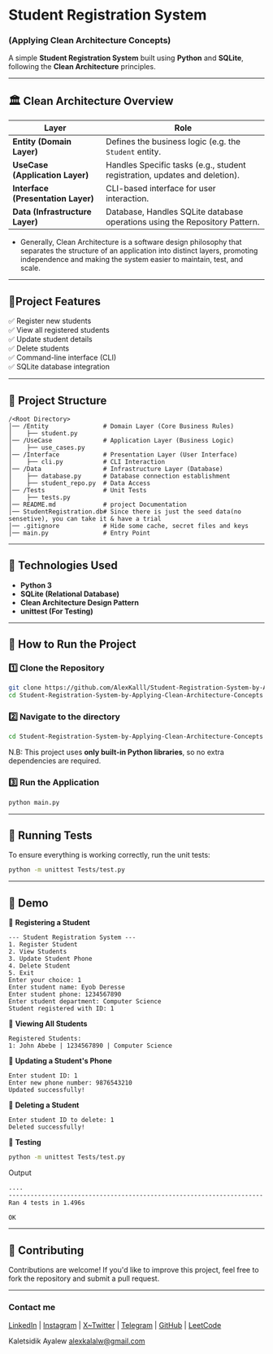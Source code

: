 # Student Registration System 
### (Applying Clean Architecture Concepts)

A simple **Student Registration System** built using **Python** and **SQLite**, following the **Clean Architecture** principles.

---
## 🏛️ Clean Architecture Overview
| **Layer**                  | **Role** |
|----------------------------|---------|
| **Entity (Domain Layer)**   | Defines the business logic (e.g. the `Student` entity. |
| **UseCase (Application Layer)** | Handles Specific tasks (e.g., student registration, updates and deletion). |
| **Interface (Presentation Layer)** | CLI-based interface for user interaction. |
| **Data (Infrastructure Layer)** |Database, Handles SQLite database operations using the Repository Pattern. |

- Generally, Clean Architecture is a software design philosophy that separates the structure of an application into distinct layers, promoting independence and making the system easier to maintain, test, and scale.
---

## 🚀Project Features
✅ Register new students  
✅ View all registered students  
✅ Update student details  
✅ Delete students  
✅ Command-line interface (CLI)  
✅ SQLite database integration  

---

## 📂 Project Structure  

```
/<Root Directory>
│── /Entity               # Domain Layer (Core Business Rules)
│    ├── student.py
│── /UseCase              # Application Layer (Business Logic)
│    ├── use_cases.py
│── /Interface            # Presentation Layer (User Interface)
│    ├── cli.py           # CLI Interaction
│── /Data                 # Infrastructure Layer (Database)
│    ├── database.py      # Database connection establishment
│    ├── student_repo.py  # Data Access
│── /Tests                # Unit Tests
│    ├── tests.py
│── README.md             # project Documentation
│── StudentRegistration.db# Since there is just the seed data(no sensetive), you can take it & have a trial
│── .gitignore            # Hide some cache, secret files and keys 
│── main.py               # Entry Point
```

---
## 🔨 Technologies Used
- **Python 3**
- **SQLite (Relational Database)**
- **Clean Architecture Design Pattern**
- **unittest (For Testing)**

---

## 🎯 How to Run the Project

### 1️⃣ Clone the Repository  
```bash
git clone https://github.com/AlexKalll/Student-Registration-System-by-Applying-Clean-Architecture-Concepts.git
cd Student-Registration-System-by-Applying-Clean-Architecture-Concepts
```
### 2️⃣ Navigate to the directory
```bash
cd Student-Registration-System-by-Applying-Clean-Architecture-Concepts
```

N.B: This project uses **only built-in Python libraries**, so no extra dependencies are required.

### 3️⃣ Run the Application  
```bash
python main.py
```

---

## 🧪 Running Tests  
To ensure everything is working correctly, run the unit tests:

```bash
python -m unittest Tests/test.py
```
---

## 📸 Demo
📍 **Registering a Student**
```
--- Student Registration System ---
1. Register Student
2. View Students
3. Update Student Phone
4. Delete Student
5. Exit
Enter your choice: 1
Enter student name: Eyob Deresse 
Enter student phone: 1234567890
Enter student department: Computer Science
Student registered with ID: 1
```

📍 **Viewing All Students**
```
Registered Students:
1: John Abebe | 1234567890 | Computer Science
```

📍 **Updating a Student's Phone**
```
Enter student ID: 1
Enter new phone number: 9876543210
Updated successfully!
```

📍 **Deleting a Student**
```
Enter student ID to delete: 1
Deleted successfully!
```
📍 **Testing**
```bash
python -m unittest Tests/test.py
```
Output
```bash
....
----------------------------------------------------------------------
Ran 4 tests in 1.496s

OK
```
---

## 📌 Contributing
Contributions are welcome! If you'd like to improve this project, feel free to fork the repository and submit a pull request.  

---
### Contact me
[LinkedIn](https://www.linkedin.com/in/kaletsidik-ayalew-mekonnen-34772226b/) | [Instagram](https://www.instagram.com/kaletsidik.24?igsh=YzljYTk1ODg3Zg==) | [X~Twitter](https://x.com/kaletsidike?t=VCe79O084EmE9bM2V5jOIA&s=09) | [Telegram](https://t.me/Adragon_de_mello) | [GitHub](https://github.com/AlexKalll) | [LeetCode](https://leetcode.com/Alexkal/)


Kaletsidik Ayalew
alexkalalw@gmail.com


